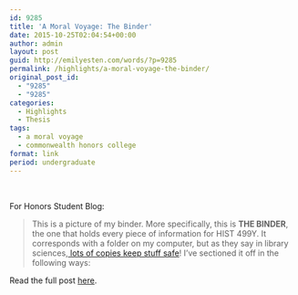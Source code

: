 ```yaml
---
id: 9285
title: 'A Moral Voyage: The Binder'
date: 2015-10-25T02:04:54+00:00
author: admin
layout: post
guid: http://emilyesten.com/words/?p=9285
permalink: /highlights/a-moral-voyage-the-binder/
original_post_id:
  - "9285"
  - "9285"
categories:
  - Highlights
  - Thesis
tags:
  - a moral voyage
  - commonwealth honors college
format: link
period: undergraduate
---
```

&nbsp;

For Honors Student Blog:

> This is a picture of my binder. More specifically, this is **THE BINDER**, the one that holds every piece of information for HIST 499Y. It corresponds with a folder on my computer, but as they say in library sciences,<a href="http://www2.archivists.org/glossary/terms/l/lots-of-copies-keep-stuff-safe" target="_blank"> lots of copies keep stuff safe</a>! I&#8217;ve sectioned it off in the following ways:

Read the full post [here](https://www.honors.umass.edu/blog/eesten/moral-voyage-binder).
